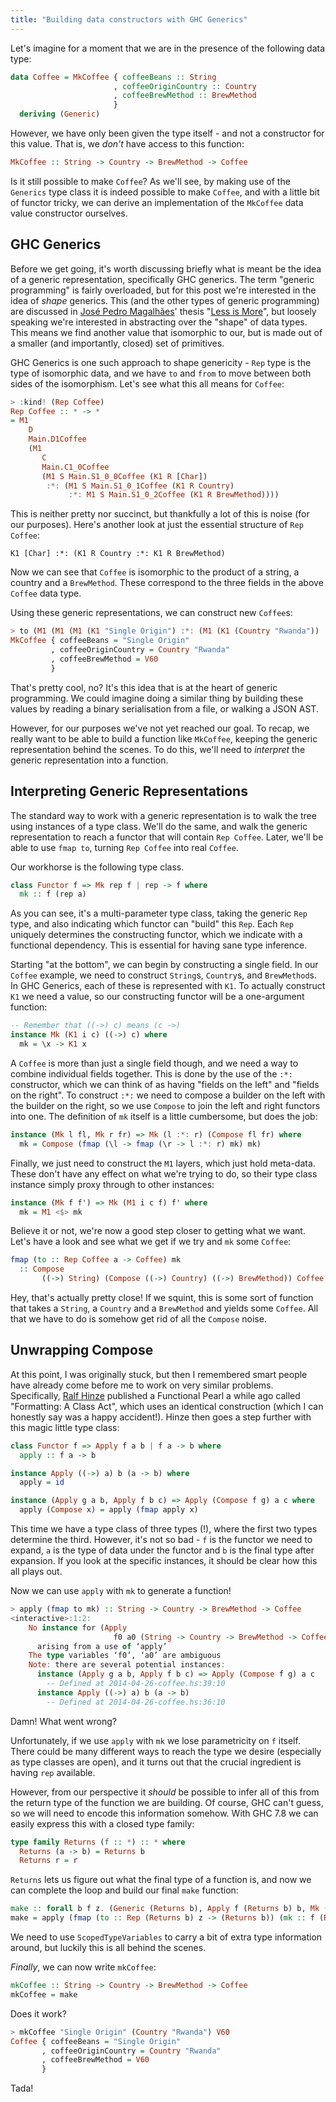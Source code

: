 ```yaml
---
title: "Building data constructors with GHC Generics"
---
```


Let's imagine for a moment that we are in the presence of the following data
type:

```haskell
data Coffee = MkCoffee { coffeeBeans :: String
                       , coffeeOriginCountry :: Country
                       , coffeeBrewMethod :: BrewMethod
                       }
  deriving (Generic)
```

However, we have only been given the type itself - and not a constructor for
this value. That is, we *don't* have access to this function:

```haskell
MkCoffee :: String -> Country -> BrewMethod -> Coffee
```

Is it still possible to make `Coffee`? As we'll see, by making use of the
`Generics` type class it is indeed possible to make `Coffee`, and with a little
bit of functor tricky, we can derive an implementation of the `MkCoffee` data
value constructor ourselves.

## GHC Generics

Before we get going, it's worth discussing briefly what is meant be the idea of
a generic representation, specifically GHC generics. The term "generic
programming" is fairly overloaded, but for this post we're interested in the idea
of *shape* generics. This (and the other types of generic programming) are
discussed in [José Pedro Magalhães](http://dreixel.net)' thesis
"[Less is More](http://dreixel.net/research/pdf/thesis.pdf‎)", but loosely
speaking we're interested in abstracting over the "shape" of data types. This
means we find another value that isomorphic to our, but is made out of a smaller
(and importantly, closed) set of primitives.

GHC Generics is one such approach to shape genericity - `Rep` type is the type
of isomorphic data, and we have `to` and `from` to move between both sides of
the isomorphism. Let's see what this all means for `Coffee`:

```haskell
> :kind! (Rep Coffee)
Rep Coffee :: * -> *
= M1
    D
    Main.D1Coffee
    (M1
       C
       Main.C1_0Coffee
       (M1 S Main.S1_0_0Coffee (K1 R [Char])
        :*: (M1 S Main.S1_0_1Coffee (K1 R Country)
             :*: M1 S Main.S1_0_2Coffee (K1 R BrewMethod))))
```

This is neither pretty nor succinct, but thankfully a lot of this is noise (for
our purposes). Here's another look at just the essential structure of `Rep
Coffee`:

```
K1 [Char] :*: (K1 R Country :*: K1 R BrewMethod)
```

Now we can see that `Coffee` is isomorphic to the product of a string, a country
and a `BrewMethod`. These correspond to the three fields in the above `Coffee`
data type.

Using these generic representations, we can construct new `Coffee`s:

```haskell
> to (M1 (M1 (M1 (K1 "Single Origin") :*: (M1 (K1 (Country "Rwanda")) :*: M1 (K1 V60))))) :: Coffee
MkCoffee { coffeeBeans = "Single Origin"
         , coffeeOriginCountry = Country "Rwanda"
         , coffeeBrewMethod = V60
         }
```

That's pretty cool, no? It's this idea that is at the heart of generic
programming. We could imagine doing a similar thing by building these values by
reading a binary serialisation from a file, or walking a JSON AST.

However, for our purposes we've not yet reached our goal. To recap, we really
want to be able to build a function like `MkCoffee`, keeping the generic
representation behind the scenes. To do this, we'll need to *interpret* the
generic representation into a function.

## Interpreting Generic Representations

The standard way to work with a generic representation is to walk the tree using
instances of a type class. We'll do the same, and walk the generic
representation to reach a functor that will contain `Rep Coffee`. Later, we'll
be able to use `fmap to`, turning `Rep Coffee` into real `Coffee`.

Our workhorse is the following type class.

```haskell
class Functor f => Mk rep f | rep -> f where
  mk :: f (rep a)
```

As you can see, it's a multi-parameter type class, taking the generic `Rep`
type, and also indicating which functor can "build" this `Rep`. Each `Rep`
uniquely determines the constructing functor, which we indicate with a
functional dependency. This is essential for having sane type inference.

Starting "at the bottom", we can begin by constructing a single field. In our
`Coffee` example, we need to construct `String`s, `Country`s, and
`BrewMethod`s. In GHC Generics, each of these is represented with `K1`. To
actually construct `K1` we need a value, so our constructing functor will be a
one-argument function:

```haskell
-- Remember that ((->) c) means (c ->)
instance Mk (K1 i c) ((->) c) where
  mk = \x -> K1 x
```

A `Coffee` is more than just a single field though, and we need a way to combine
individual fields together. This is done by the use of the `:*:` constructor,
which we can think of as having "fields on the left" and "fields on the
right". To construct `:*:` we need to compose a builder on the left with
the builder on the right, so we use `Compose` to join the left and right
functors into one. The definition of `mk` itself is a little cumbersome, but
does the job:

```haskell
instance (Mk l fl, Mk r fr) => Mk (l :*: r) (Compose fl fr) where
  mk = Compose (fmap (\l -> fmap (\r -> l :*: r) mk) mk)
```

Finally, we just need to construct the `M1` layers, which just hold
meta-data. These don't have any effect on what we're trying to do, so their type
class instance simply proxy through to other instances:

```haskell
instance (Mk f f') => Mk (M1 i c f) f' where
  mk = M1 <$> mk
```

Believe it or not, we're now a good step closer to getting what we want. Let's
have a look and see what we get if we try and `mk` some `Coffee`:

```haskell
fmap (to :: Rep Coffee a -> Coffee) mk
  :: Compose
       ((->) String) (Compose ((->) Country) ((->) BrewMethod)) Coffee
```

Hey, that's actually pretty close! If we squint, this is some sort of function
that takes a `String`, a `Country` and a `BrewMethod` and yields some
`Coffee`. All that we have to do is somehow get rid of all the `Compose` noise.

## Unwrapping Compose

At this point, I was originally stuck, but then I remembered smart people have
already come before me to work on very similar problems. Specifically,
[Ralf Hinze](http://www.cs.ox.ac.uk/people/ralf.hinze/publications/index.html)
published a Functional Pearl a while ago called "Formatting: A Class Act", which
uses an identical construction (which I can honestly say was a happy
accident!). Hinze then goes a step further with this magic little type class:

```haskell
class Functor f => Apply f a b | f a -> b where
  apply :: f a -> b

instance Apply ((->) a) b (a -> b) where
  apply = id

instance (Apply g a b, Apply f b c) => Apply (Compose f g) a c where
  apply (Compose x) = apply (fmap apply x)
```

This time we have a type class of three types (!), where the first two types
determine the third. However, it's not so bad - `f` is the functor we need to
expand, `a` is the type of data under the functor and `b` is the final type
after expansion. If you look at the specific instances, it should be clear how
this all plays out.

Now we can use `apply` with `mk` to generate a function!

```haskell
> apply (fmap to mk) :: String -> Country -> BrewMethod -> Coffee
<interactive>:1:2:
    No instance for (Apply
                       f0 a0 (String -> Country -> BrewMethod -> Coffee))
      arising from a use of ‘apply’
    The type variables ‘f0’, ‘a0’ are ambiguous
    Note: there are several potential instances:
      instance (Apply g a b, Apply f b c) => Apply (Compose f g) a c
        -- Defined at 2014-04-26-coffee.hs:39:10
      instance Apply ((->) a) b (a -> b)
        -- Defined at 2014-04-26-coffee.hs:36:10
```

Damn! What went wrong?

Unfortunately, if we use `apply` with `mk` we lose parametricity on `f`
itself. There could be many different ways to reach the type we desire
(especially as type classes are open), and it turns out that the crucial
ingredient is having `rep` available.

However, from our perspective it *should* be possible to infer all of this from
the return type of the function we are building. Of course, GHC can't guess, so
we will need to encode this information somehow. With GHC 7.8 we can easily
express this with a closed type family:

```haskell
type family Returns (f :: *) :: * where
  Returns (a -> b) = Returns b
  Returns r = r
```

`Returns` lets us figure out what the final type of a function is, and now we
can complete the loop and build our final `make` function:

```haskell
make :: forall b f z. (Generic (Returns b), Apply f (Returns b) b, Mk (Rep (Returns b)) f) => b
make = apply (fmap (to :: Rep (Returns b) z -> (Returns b)) (mk :: f (Rep (Returns b) z)))
```

We need to use `ScopedTypeVariables` to carry a bit of extra type information
around, but luckily this is all behind the scenes.

*Finally*, we can now write `mkCoffee`:

```haskell
mkCoffee :: String -> Country -> BrewMethod -> Coffee
mkCoffee = make
```

Does it work?

```haskell
> mkCoffee "Single Origin" (Country "Rwanda") V60
Coffee { coffeeBeans = "Single Origin"
       , coffeeOriginCountry = Country "Rwanda"
       , coffeeBrewMethod = V60
       }
```

Tada!
